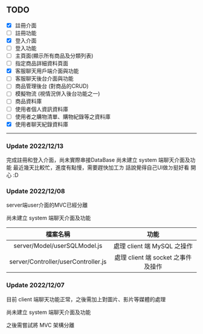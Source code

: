 ## TODO
- [x] 註冊介面
- [ ] 註冊功能
- [x] 登入介面
- [ ] 登入功能
- [ ] 主頁面(顯示所有商品及分類列表)
- [ ] 指定商品詳細資料頁面
- [x] 客服聊天用戶端介面與功能
- [ ] 客服聊天後台介面與功能
- [ ] 商品管理後台 (對商品的CRUD)
- [ ] 模擬物流 (視情況併入後台功能之一)
- [ ] 商品資料庫
- [ ] 使用者個人資訊資料庫
- [ ] 使用者之購物清單、購物紀錄等之資料庫
- [x] 使用者聊天紀錄資料庫
---

### Update 2022/12/13
完成註冊和登入介面，尚未實際串接DataBase
尚未建立 system 端聊天介面及功能
最近幾天比較忙，進度有點慢，需要趕快加工ㄌ
話說覺得自己UI做ㄉ挺好看 開心 :D

### Update 2022/12/08
server端user介面的MVC已經分離

尚未建立 system 端聊天介面及功能

|檔案名稱|功能|
|:-:|:-:|
|server/Model/userSQLModel.js|處理 client 端 MySQL 之操作|
|server/Controller/userController.js|處理 client 端 socket 之事件及操作|

### Update 2022/12/07

目前 client 端聊天功能正常，之後需加上對圖片、影片等媒體的處理

尚未建立 system 端聊天介面及功能

之後需嘗試將 MVC 架構分離
